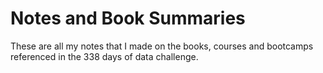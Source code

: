# Notes and Book Summaries
These are all my notes that I made on the books, courses and bootcamps referenced in the 338 days of data challenge.
